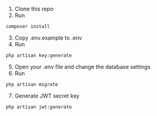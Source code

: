1. Clone this repo
2. Run
```shell
composer install
```
3. Copy .env.example to .env
4. Run 
```shell
php artisan key:generate
```
5. Open your .env file and change the database settings
6. Run
```shell
php artisan migrate
```
7. Generate JWT secret key
```shell
php artisan jwt:generate
```
